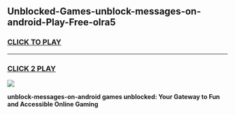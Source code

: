 
## Unblocked-Games-unblock-messages-on-android-Play-Free-olra5
<h3>
<a href="https://premium76.site?title=unblock-messages-on-android&ref=21A">CLICK TO PLAY</a></h3>
<hr>

<h3>
<a href="https://premium76.site?title=unblock-messages-on-android&ref=21A">CLICK 2 PLAY</a>
  
</h3>

<a href="https://premium76.site?title=unblock-messages-on-android&ref=21A"><img src="https://clearcache.store/games.png"></a>


**unblock-messages-on-android games unblocked: Your Gateway to Fun and Accessible Online Gaming**
